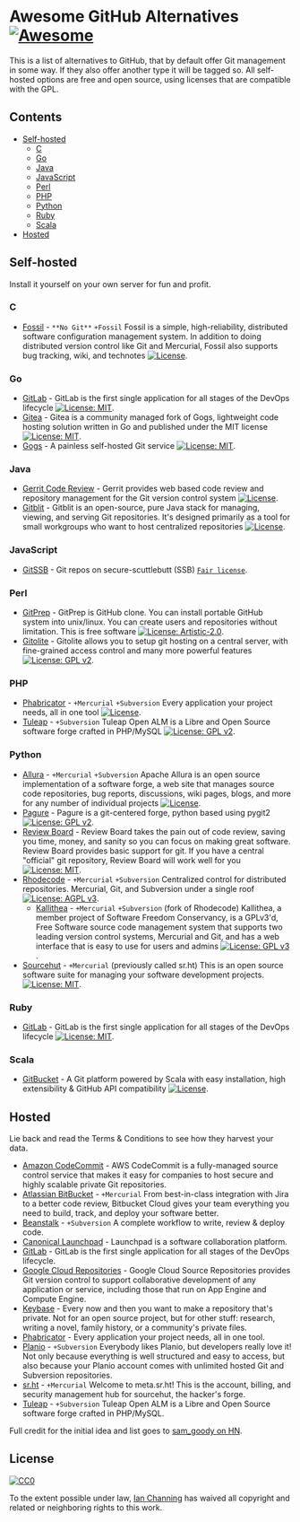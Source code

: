 # Awesome GitHub Alternatives [![Awesome](https://awesome.re/badge.svg)](https://awesome.re)

This is a list of alternatives to GitHub, that by default offer Git management in some way. If they also offer another type it will be tagged so. All self-hosted options are free and open source, using licenses that are compatible with the GPL.

## Contents

* [Self-hosted](#self-hosted)
  * [C](#c)
  * [Go](#go)
  * [Java](#java)
  * [JavaScript](#javascript)
  * [Perl](#perl)
  * [PHP](#php)
  * [Python](#python)
  * [Ruby](#ruby)
  * [Scala](#scala)
* [Hosted](#hosted)

## Self-hosted

Install it yourself on your own server for fun and profit.

### C

* [Fossil](https://fossil-scm.org) - `**No Git**` `+Fossil` Fossil is a simple, high-reliability, distributed software configuration management system.  In addition to doing distributed version control like Git and Mercurial, Fossil also supports bug tracking, wiki, and technotes [![License](https://img.shields.io/badge/License-BSD%203--Clause-blue.svg)](https://opensource.org/licenses/BSD-3-Clause).

### Go

* [GitLab](https://about.gitlab.com/) - GitLab is the first single application for all stages of the DevOps lifecycle [![License: MIT](https://img.shields.io/badge/License-MIT-yellow.svg)](https://opensource.org/licenses/MIT).
* [Gitea](https://gitea.io/en-US/) - Gitea is a community managed fork of Gogs, lightweight code hosting solution written in Go and published under the MIT license [![License: MIT](https://img.shields.io/badge/License-MIT-yellow.svg)](https://opensource.org/licenses/MIT).
* [Gogs](https://gogs.io/) - A painless self-hosted Git service [![License: MIT](https://img.shields.io/badge/License-MIT-yellow.svg)](https://opensource.org/licenses/MIT).

### Java

* [Gerrit Code Review](https://www.gerritcodereview.com/) - Gerrit provides web based code review and repository management for the Git version control system [![License](https://img.shields.io/badge/License-Apache%202.0-blue.svg)](https://opensource.org/licenses/Apache-2.0).
* [Gitblit](http://gitblit.com/) - Gitblit is an open-source, pure Java stack for managing, viewing, and serving Git repositories.  It's designed primarily as a tool for small workgroups who want to host centralized repositories [![License](https://img.shields.io/badge/License-Apache%202.0-blue.svg)](https://opensource.org/licenses/Apache-2.0).

### JavaScript

* [GitSSB](https://git.scuttlebot.io/%25n92DiQh7ietE%2BR%2BX%2FI403LQoyf2DtR3WQfCkDKlheQU%3D.sha256) - Git repos on secure-scuttlebutt (SSB) [`Fair license`](https://en.wikipedia.org/wiki/Fair_License).

### Perl

* [GitPrep](http://gitprep.yukikimoto.com/) - GitPrep is GitHub clone. You can install portable GitHub system into unix/linux. You can create users and repositories without limitation. This is free software [![License: Artistic-2.0](https://img.shields.io/badge/License-Perl-0298c3.svg)](https://opensource.org/licenses/Artistic-2.0).
* [Gitolite](http://gitolite.com/gitolite/) - Gitolite allows you to setup git hosting on a central server, with fine-grained access control and many more powerful features [![License: GPL v2](https://img.shields.io/badge/License-GPL%20v2-blue.svg)](https://www.gnu.org/licenses/old-licenses/gpl-2.0.en.html).

### PHP

* [Phabricator](https://phacility.com/phabricator/) - `+Mercurial` `+Subversion` Every application your project needs, all in one tool [![License](https://img.shields.io/badge/License-Apache%202.0-blue.svg)](https://opensource.org/licenses/Apache-2.0).
* [Tuleap](https://github.com/Enalean/tuleap) - `+Subversion` Tuleap Open ALM is a Libre and Open Source software forge crafted in PHP/MySQL [![License: GPL v2](https://img.shields.io/badge/License-GPL%20v2-blue.svg)](https://www.gnu.org/licenses/old-licenses/gpl-2.0.en.html).

### Python

* [Allura](https://allura.apache.org/) - `+Mercurial` `+Subversion` Apache Allura is an open source implementation of a software forge, a web site that manages source code repositories, bug reports, discussions, wiki pages, blogs, and more for any number of individual projects [![License](https://img.shields.io/badge/License-Apache%202.0-blue.svg)](https://opensource.org/licenses/Apache-2.0).
* [Pagure](https://pagure.io/pagure) - Pagure is a git-centered forge, python based using pygit2 [![License: GPL v2](https://img.shields.io/badge/License-GPL%20v2-blue.svg)](https://www.gnu.org/licenses/old-licenses/gpl-2.0.en.html).
* [Review Board](https://www.reviewboard.org) - Review Board takes the pain out of code review, saving you time, money, and sanity so you can focus on making great software. Review Board provides basic support for git. If you have a central "official" git repository, Review Board will work well for you [![License: MIT](https://img.shields.io/badge/License-MIT-yellow.svg)](https://opensource.org/licenses/MIT).
* [Rhodecode](https://rhodecode.com/) - `+Mercurial` `+Subversion` Centralized control for distributed repositories. Mercurial, Git, and Subversion under a single roof [![License: AGPL v3](https://img.shields.io/badge/License-AGPL%20v3-blue.svg)](https://www.gnu.org/licenses/agpl-3.0).
  * [Kallithea](https://kallithea-scm.org/) - `+Mercurial` `+Subversion` (fork of Rhodecode) Kallithea, a member project of Software Freedom Conservancy, is a GPLv3'd, Free Software source code management system that supports two leading version control systems, Mercurial and Git, and has a web interface that is easy to use for users and admins [![License: GPL v3](https://img.shields.io/badge/License-GPLv3-blue.svg)](https://www.gnu.org/licenses/gpl-3.0).
* [Sourcehut](https://sourcehut.org/) - `+Mercurial` (previously called sr.ht) This is an open source software suite for managing your software development projects. [![License: MIT](https://img.shields.io/badge/License-MIT-yellow.svg)](https://opensource.org/licenses/MIT).

### Ruby

* [GitLab](https://about.gitlab.com/) - GitLab is the first single application for all stages of the DevOps lifecycle [![License: MIT](https://img.shields.io/badge/License-MIT-yellow.svg)](https://opensource.org/licenses/MIT).

### Scala

* [GitBucket](https://gitbucket.github.io/) - A Git platform powered by Scala with easy installation, high extensibility & GitHub API compatibility [![License](https://img.shields.io/badge/License-Apache%202.0-blue.svg)](https://opensource.org/licenses/Apache-2.0).

## Hosted

Lie back and read the Terms & Conditions to see how they harvest your data.

* [Amazon CodeCommit](https://aws.amazon.com/codecommit/) - AWS CodeCommit is a fully-managed source control service that makes it easy for companies to host secure and highly scalable private Git repositories.
* [Atlassian BitBucket](https://bitbucket.org/) - `+Mercurial` From best-in-class integration with Jira to a better code review, Bitbucket Cloud gives your team everything you need to build, track, and deploy your software better.
* [Beanstalk](https://beanstalkapp.com/) - `+Subversion` A complete workflow to write, review & deploy code.
* [Canonical Launchpad](https://launchpad.net/) - Launchpad is a software collaboration platform.
* [GitLab](https://about.gitlab.com/) - GitLab is the first single application for all stages of the DevOps lifecycle.
* [Google Cloud Repositories](https://cloud.google.com/source-repositories/) - Google Cloud Source Repositories provides Git version control to support collaborative development of any application or service, including those that run on App Engine and Compute Engine.
* [Keybase](https://keybase.io/blog/encrypted-git-for-everyone) - Every now and then you want to make a repository that's private. Not for an open source project, but for other stuff: research, writing a novel, family history, or a community's private files.
* [Phabricator](https://phacility.com/phabricator/) - Every application your project needs, all in one tool.
* [Planio](https://plan.io/subversion-hosting-and-git-hosting/) - `+Subversion` Everybody likes Planio, but developers really love it! Not only because everything is well structured and easy to access, but also because your Planio account comes with unlimited hosted Git and Subversion repositories.
* [sr.ht](https://sr.ht) - `+Mercurial` Welcome to meta.sr.ht! This is the account, billing, and security management hub for sourcehut, the hacker's forge.
* [Tuleap](https://github.com/Enalean/tuleap) - `+Subversion` Tuleap Open ALM is a Libre and Open Source software forge crafted in PHP/MySQL.

Full credit for the initial idea and list goes to [sam_goody on HN](https://news.ycombinator.com/item?id=17254141).

## License

[![CC0](http://mirrors.creativecommons.org/presskit/buttons/88x31/svg/cc-zero.svg)](https://creativecommons.org/publicdomain/zero/1.0/)

To the extent possible under law, [Ian Channing](https://ianchanning.com) has waived all copyright and related or neighboring rights to this work.

